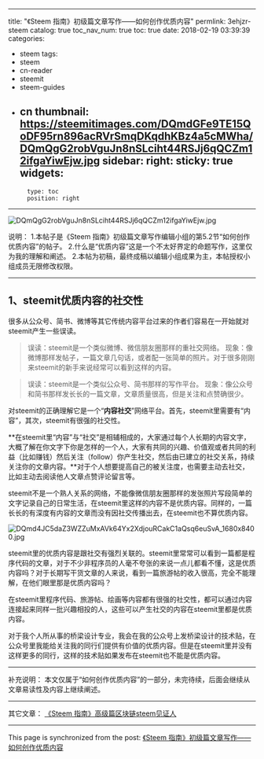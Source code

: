 
---
title: "《Steem 指南》初级篇文章写作——如何创作优质内容"
permlink: 3ehjzr-steem
catalog: true
toc_nav_num: true
toc: true
date: 2018-02-19 03:39:39
categories:
- steem
tags:
- steem
- cn-reader
- steemit
- steem-guides
- cn
thumbnail: https://steemitimages.com/DQmdGFe9TE15QoDF95rn896acRVrSmqDKqdhKBz4a5cMWha/DQmQgG2robVguJn8nSLciht44RSJj6qQCZm12ifgaYiwEjw.jpg
sidebar:
    right:
        sticky: true
widgets:
    -
        type: toc
        position: right
---


![DQmQgG2robVguJn8nSLciht44RSJj6qQCZm12ifgaYiwEjw.jpg](https://steemitimages.com/DQmdGFe9TE15QoDF95rn896acRVrSmqDKqdhKBz4a5cMWha/DQmQgG2robVguJn8nSLciht44RSJj6qQCZm12ifgaYiwEjw.jpg)

说明：
1.本帖子是《Steem 指南》初级篇文章写作编辑小组的第5.2节“如何创作优质内容”的帖子。
2.什么是“优质内容”这是一个不太好界定的命题写作，这里仅为我的理解和阐述。
2.本帖为初稿，最终成稿以编辑小组成果为主，本帖授权小组成员无限修改权限。

---

## 1、steemit优质内容的社交性

很多从公众号、简书、微博等其它传统内容平台过来的作者们容易在一开始就对steemit产生一些误读。

> 误读：steemit是一个类似微博、微信朋友圈那样的重社交网络。
现象：像微博那样发帖子，一篇文章几句话，或者配一张简单的照片。对于很多刚刚来steemit的新手来说经常可以看到这样的内容。

>误读：steemit是一个类似公众号、简书那样的写作平台。
现象：像公众号和简书那样发长长的一篇文章，文章质量很高，但是关注和点赞确很少。

对steemit的正确理解它是一个“**内容社交**”网络平台。首先，steemit里需要有“内容”，其次，steemit有很强的社交性。

**在steemit里“内容”与“社交”是相辅相成的，大家通过每个人长期的内容文字，大概了解在你文字下你是怎样的一个人，大家有共同的兴趣、价值观或者共同的利益（比如赚钱）然后关注（follow）你产生社交，然后由已建立的社交关系，持续关注你的文章内容。**对于个人想要提高自己的被关注度，也需要主动去社交，比如主动去阅读他人文章点赞评论留言等。

steemit不是一个熟人关系的网络，不能像微信朋友圈那样的发张照片写段简单的文字记录自己的日常生活，在steemit里这样的内容不是优质内容。同样的，一篇长长的有深度有内容的文章而没有因社交传播出去，在steemit也不算优质内容。

![DQmd4JC5daZ3WZZuMxAVk64Yx2XdjouRCakC1aQsq6euSvA_1680x8400.jpg](https://steemitimages.com/DQmSiv6FnGYi21Tj61WCT551nTHHJoq3kB23rpLPpAkfTdm/DQmd4JC5daZ3WZZuMxAVk64Yx2XdjouRCakC1aQsq6euSvA_1680x8400.jpg)

steemit里的优质内容是跟社交有强烈关联的。steemit里常常可以看到一篇都是程序代码的文章，对于不少非程序员的人毫不夸张的来说一点儿都看不懂，这是优质内容吗？对于长期写干货文章的人来说，看到一篇旅游帖的收入很高，完全不能理解，在他们眼里那是优质内容吗？

在steemit里程序代码、旅游帖、绘画等内容都有很强的社交性，都可以通过内容连接起来同样一批兴趣相投的人，这些可以产生社交的内容在steemit里都是优质内容。

对于我个人所从事的桥梁设计专业，我会在我的公众号上发桥梁设计的技术贴，在公众号里我能给关注我的同行们提供有价值的优质内容。但是在steemit里并没有这样更多的同行，这样的技术贴如果发布在steemit也不能是优质内容。

---

补充说明：
本文仅属于“如何创作优质内容”的一部分，未完待续，后面会继续从文章易读性及内容上继续阐述。

---

其它文章：
[《Steem 指南》高级篇区块链steem见证人](https://steemit.com/cn/@yellowbird/steem-steem)

- - -

This page is synchronized from the post: [《Steem 指南》初级篇文章写作——如何创作优质内容](https://steemit.com/@yellowbird/3ehjzr-steem)
